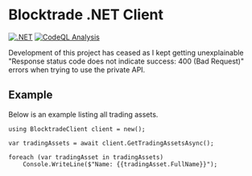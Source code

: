 # Blocktrade .NET Client
[![.NET](https://github.com/mikaeldui/blocktrade-dotnet-client/actions/workflows/dotnet.yml/badge.svg)](https://github.com/mikaeldui/blocktrade-dotnet-client/actions/workflows/dotnet.yml)
[![CodeQL Analysis](https://github.com/mikaeldui/blocktrade-dotnet-client/actions/workflows/codeql-analysis.yml/badge.svg)](https://github.com/mikaeldui/blocktrade-dotnet-client/actions/workflows/codeql-analysis.yml)

Development of this project has ceased as I kept getting unexplainable "Response status code does not indicate success: 400 (Bad Request)" errors when trying to use the private API.

<!--
You can install it using the following **.NET CLI** command:

    dotnet add package MikaelDui.Blocktrade.Client --version *
-->

## Example

Below is an example listing all trading assets.

    using BlocktradeClient client = new();

    var tradingAssets = await client.GetTradingAssetsAsync();

    foreach (var tradingAsset in tradingAssets)
        Console.WriteLine($"Name: {{tradingAsset.FullName}}");